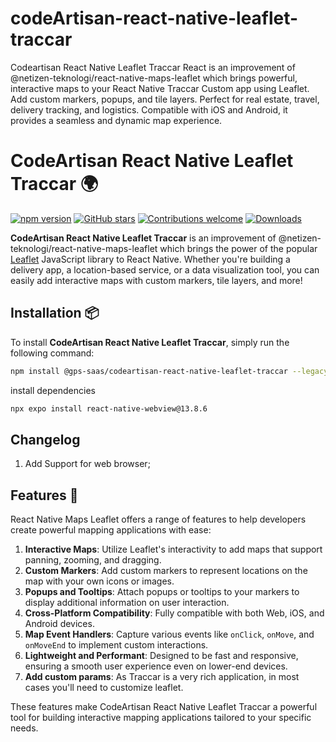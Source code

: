 # codeArtisan-react-native-leaflet-traccar
Codeartisan React Native Leaflet Traccar React is an improvement of @netizen-teknologi/react-native-maps-leaflet which brings powerful, interactive maps to your React Native Traccar Custom app using Leaflet. Add custom markers, popups, and tile layers. Perfect for real estate, travel, delivery tracking, and logistics. Compatible with iOS and Android, it provides a seamless and dynamic map experience.


# CodeArtisan React Native Leaflet Traccar 🌍

[![npm version](https://img.shields.io/npm/v/@netizen-teknologi/react-native-maps-leaflet)](https://www.npmjs.com/package/@netizen-teknologi/react-native-maps-leaflet)
[![GitHub stars](https://img.shields.io/github/stars/@netizen-teknologi/react-native-maps-leaflet)](https://github.com/netizen-teknologi/react-native-maps-leaflet/stargazers)
[![Contributions welcome](https://img.shields.io/badge/contributions-welcome-brightgreen.svg?style=flat)](https://github.com/netizen-teknologi/react-native-maps-leaflet/issues)
[![Downloads](https://img.shields.io/npm/dt/@netizen-teknologi/react-native-maps-leaflet.svg)](https://www.npmjs.com/package/@netizen-teknologi/react-native-maps-leaflet)

**CodeArtisan React Native Leaflet Traccar** is an improvement of @netizen-teknologi/react-native-maps-leaflet which brings the power of the popular [Leaflet](https://leafletjs.com/) JavaScript library to React Native. Whether you're building a delivery app, a location-based service, or a data visualization tool, you can easily add interactive maps with custom markers, tile layers, and more!

## Installation 📦

To install **CodeArtisan React Native Leaflet Traccar**, simply run the following command:

```bash
npm install @gps-saas/codeartisan-react-native-leaflet-traccar --legacy-peer-deps 
```

install dependencies

```bash
npx expo install react-native-webview@13.8.6
```

## Changelog
1. Add Support for web browser;

## Features 🎯

React Native Maps Leaflet offers a range of features to help developers create powerful mapping applications with ease:

1. **Interactive Maps**: Utilize Leaflet's interactivity to add maps that support panning, zooming, and dragging.
2. **Custom Markers**: Add custom markers to represent locations on the map with your own icons or images.
3. **Popups and Tooltips**: Attach popups or tooltips to your markers to display additional information on user interaction.
4. **Cross-Platform Compatibility**: Fully compatible with both Web, iOS, and Android devices.
5. **Map Event Handlers**: Capture various events like `onClick`, `onMove`, and `onMoveEnd` to implement custom interactions.
6. **Lightweight and Performant**: Designed to be fast and responsive, ensuring a smooth user experience even on lower-end devices.
7. **Add custom params**: As Traccar is a very rich application, in most cases you'll need to customize leaflet.

These features make CodeArtisan React Native Leaflet Traccar a powerful tool for building interactive mapping applications tailored to your specific needs.
